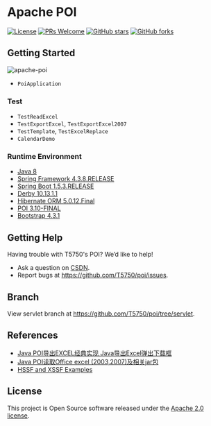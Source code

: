 # Apache POI

[![License](https://img.shields.io/badge/license-Apache-blue.svg)](https://github.com/T5750/poi/blob/master/LICENSE.txt)
[![PRs Welcome](https://img.shields.io/badge/PRs-welcome-brightgreen.svg)](https://github.com/T5750/poi/pulls)
[![GitHub stars](https://img.shields.io/github/stars/T5750/poi.svg?style=social&label=Stars)](https://github.com/T5750/poi)
[![GitHub forks](https://img.shields.io/github/forks/T5750/poi.svg?style=social&label=Fork)](https://github.com/T5750/poi)

## Getting Started
![apache-poi](https://www.wailian.work/images/2019/07/23/apache-poi-min-min.png)

- `PoiApplication`

### Test
- `TestReadExcel`
- `TestExportExcel`, `TestExportExcel2007`
- `TestTemplate`, `TestExcelReplace`
- `CalendarDemo`

### Runtime Environment
- [Java 8](http://www.oracle.com/technetwork/java/javase/downloads/jdk8-downloads-2133151.html)
- [Spring Framework 4.3.8.RELEASE](http://projects.spring.io/spring-framework)
- [Spring Boot 1.5.3.RELEASE](https://projects.spring.io/spring-boot)
- [Derby 10.13.1.1](https://db.apache.org/derby/)
- [Hibernate ORM 5.0.12.Final](http://hibernate.org/orm)
- [POI 3.10-FINAL](http://poi.apache.org/download.html)
- [Bootstrap 4.3.1](https://github.com/twbs/bootstrap)

## Getting Help
Having trouble with T5750's POI? We’d like to help!
- Ask a question on [CSDN](https://blog.csdn.net/evangel_z/article/details/7332535).
- Report bugs at https://github.com/T5750/poi/issues.

## Branch
View servlet branch at https://github.com/T5750/poi/tree/servlet.

## References
- [Java POI导出EXCEL经典实现 Java导出Excel弹出下载框](https://blog.csdn.net/evangel_z/article/details/7332535)
- [Java POI读取Office excel (2003,2007)及相关jar包](https://blog.csdn.net/evangel_z/article/details/7312050)
- [HSSF and XSSF Examples](http://poi.apache.org/spreadsheet/examples.html)

## License
This project is Open Source software released under the [Apache 2.0 license](http://www.apache.org/licenses/LICENSE-2.0.html).